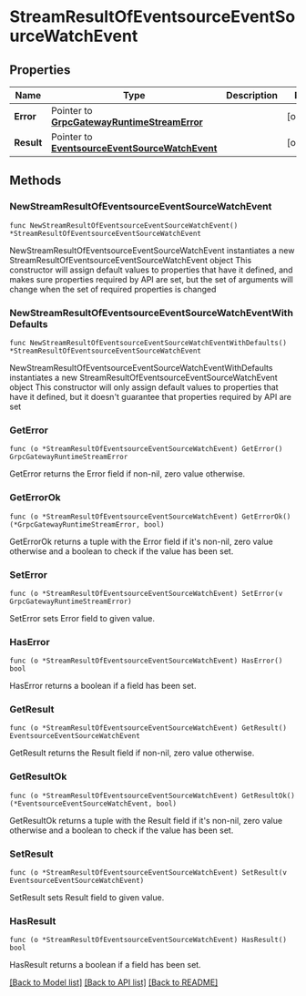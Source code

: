 # StreamResultOfEventsourceEventSourceWatchEvent

## Properties

Name | Type | Description | Notes
------------ | ------------- | ------------- | -------------
**Error** | Pointer to [**GrpcGatewayRuntimeStreamError**](GrpcGatewayRuntimeStreamError.md) |  | [optional] 
**Result** | Pointer to [**EventsourceEventSourceWatchEvent**](EventsourceEventSourceWatchEvent.md) |  | [optional] 

## Methods

### NewStreamResultOfEventsourceEventSourceWatchEvent

`func NewStreamResultOfEventsourceEventSourceWatchEvent() *StreamResultOfEventsourceEventSourceWatchEvent`

NewStreamResultOfEventsourceEventSourceWatchEvent instantiates a new StreamResultOfEventsourceEventSourceWatchEvent object
This constructor will assign default values to properties that have it defined,
and makes sure properties required by API are set, but the set of arguments
will change when the set of required properties is changed

### NewStreamResultOfEventsourceEventSourceWatchEventWithDefaults

`func NewStreamResultOfEventsourceEventSourceWatchEventWithDefaults() *StreamResultOfEventsourceEventSourceWatchEvent`

NewStreamResultOfEventsourceEventSourceWatchEventWithDefaults instantiates a new StreamResultOfEventsourceEventSourceWatchEvent object
This constructor will only assign default values to properties that have it defined,
but it doesn't guarantee that properties required by API are set

### GetError

`func (o *StreamResultOfEventsourceEventSourceWatchEvent) GetError() GrpcGatewayRuntimeStreamError`

GetError returns the Error field if non-nil, zero value otherwise.

### GetErrorOk

`func (o *StreamResultOfEventsourceEventSourceWatchEvent) GetErrorOk() (*GrpcGatewayRuntimeStreamError, bool)`

GetErrorOk returns a tuple with the Error field if it's non-nil, zero value otherwise
and a boolean to check if the value has been set.

### SetError

`func (o *StreamResultOfEventsourceEventSourceWatchEvent) SetError(v GrpcGatewayRuntimeStreamError)`

SetError sets Error field to given value.

### HasError

`func (o *StreamResultOfEventsourceEventSourceWatchEvent) HasError() bool`

HasError returns a boolean if a field has been set.

### GetResult

`func (o *StreamResultOfEventsourceEventSourceWatchEvent) GetResult() EventsourceEventSourceWatchEvent`

GetResult returns the Result field if non-nil, zero value otherwise.

### GetResultOk

`func (o *StreamResultOfEventsourceEventSourceWatchEvent) GetResultOk() (*EventsourceEventSourceWatchEvent, bool)`

GetResultOk returns a tuple with the Result field if it's non-nil, zero value otherwise
and a boolean to check if the value has been set.

### SetResult

`func (o *StreamResultOfEventsourceEventSourceWatchEvent) SetResult(v EventsourceEventSourceWatchEvent)`

SetResult sets Result field to given value.

### HasResult

`func (o *StreamResultOfEventsourceEventSourceWatchEvent) HasResult() bool`

HasResult returns a boolean if a field has been set.


[[Back to Model list]](../README.md#documentation-for-models) [[Back to API list]](../README.md#documentation-for-api-endpoints) [[Back to README]](../README.md)


